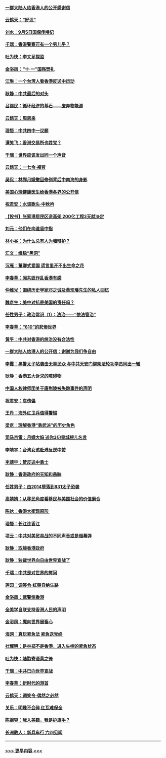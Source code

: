 #### [一群大陆人给香港人的公开感谢信](../pages/nsc993/n11514797.md?t=09112144) 
#### [云鹤天：“好汉”](../pages/nsc993/n11513536.md?t=09112144) 
#### [刘水：9月5日国保传唤记](../pages/nsc993/n11513460.md?t=09112144) 
#### [千瑞：香港警察可有一个男儿乎？](../pages/nsc993/n11513109.md?t=09112144) 
#### [吐为快：李文足探监](../pages/nsc993/n11509622.md?t=09112144) 
#### [金浴凤：“十‧一”国殇贺礼](../pages/nsc993/n11509593.md?t=09112144) 
#### [江琳：一个台湾人看香港反送中运动](../pages/nsc993/n11509211.md?t=09112144) 
#### [耿静：中共最后的对头](../pages/nsc993/n11508308.md?t=09112144) 
#### [吕锡民：循环经济的基石——废弃物能源](../pages/nsc993/n11508212.md?t=09112144) 
#### [云鹤天：周恩来](../pages/nsc993/n11508055.md?t=09112144) 
#### [理悟：中共四中一议题](../pages/nsc993/n11507782.md?t=09112144) 
#### [谭笑飞：香港交易所也姓党？](../pages/nsc993/n11507753.md?t=09112144) 
#### [千瑞：世界应该发出同一个声音](../pages/nsc993/n11507290.md?t=09112144) 
#### [云鹤天：一七令‧裸官](../pages/nsc993/n11507177.md?t=09112144) 
#### [吴侃：林郑月娥撤回修例背后中南海的身影](../pages/nsc993/n11506876.md?t=09112144) 
#### [美国心理健康医生给香港各界的公开信](../pages/nsc993/n11506809.md?t=09112144) 
#### [祝君安：水调歌头‧中秋吟](../pages/nsc993/n11506758.md?t=09112144) 
#### [【投书】张家港居民区造高架 200亿工程3天就决定](../pages/nsc993/n11506682.md?t=09112144) 
#### [刘元：他们在向谁竖中指](../pages/nsc993/n11505384.md?t=09112144) 
#### [林小谷：为什么总有人为墙辩护？](../pages/nsc993/n11505226.md?t=09112144) 
#### [汇文：维稳“黑洞”](../pages/nsc993/n11504347.md?t=09112144) 
#### [沉雁：董卿式爱国 谎言里开不出生命之花](../pages/nsc993/n11503215.md?t=09112144) 
#### [李春草：闻共匪作乱香港有感](../pages/nsc993/n11503072.md?t=09112144) 
#### [仲维光：围绕历史学家邓之诚及黄现璠先生的私人回忆](../pages/nsc993/n11501330.md?t=09112144) 
#### [魏京生：美中对抗是美国的责任吗？](../pages/nsc993/n11500723.md?t=09112144) 
#### [任性男子：政治常识（1）：法治——“依法管治”](../pages/nsc993/n11500791.md?t=09112144) 
#### [李春草：“610”的悲惨世界](../pages/nsc993/n11501141.md?t=09112144) 
#### [黄平：中共对香港的统治没有合法性](../pages/nsc993/n11499473.md?t=09112144) 
#### [一群大陆人给港人的公开信：谢谢为我们争自由](../pages/nsc993/n11500402.md?t=09112144) 
#### [李霞：黑警太子站袭击无辜民众 与中共天安门绑架法轮功学员同出一辙](../pages/nsc993/n11499805.md?t=09112144) 
#### [耿静：香港五大诉求的障碍物](../pages/nsc993/n11497578.md?t=09112144) 
#### [中国人权律师团关于唐荆陵被失踪事件的声明](../pages/nsc993/n11500014.md?t=09112144) 
#### [祝君安：哀傀儡](../pages/nsc993/n11499776.md?t=09112144) 
#### [王丹：海外红卫兵值得警惕](../pages/nsc993/n11498138.md?t=09112144) 
#### [梁京：理解香港“勇武派”的历史角色](../pages/nsc993/n11498006.md?t=09112144) 
#### [司马京雷：月娥大妈  送你3句皇城根儿名言](../pages/nsc993/n11497885.md?t=09112144) 
#### [李靖宇：台湾女孩赴港反送中赞](../pages/nsc993/n11497721.md?t=09112144) 
#### [李靖宇：赞反送中勇士](../pages/nsc993/n11497452.md?t=09112144) 
#### [耿静：香港政府的无知和愚昧](../pages/nsc993/n11494238.md?t=09112144) 
#### [任姓男子：由2014堕落到831太子恐袭](../pages/nsc993/n11496683.md?t=09112144) 
#### [高婧婧：从移民角度看移民与美国社会的价值磨合](../pages/nsc993/n11495757.md?t=09112144) 
#### [陈达：香港大街现原形 ](../pages/nsc993/n11495441.md?t=09112144) 
#### [理悟：长江连香江](../pages/nsc993/n11495377.md?t=09112144) 
#### [项云：中共对美贸易战的不同声音或是烟幕弹](../pages/nsc993/n11494929.md?t=09112144) 
#### [耿静：取缔香港政府](../pages/nsc993/n11494218.md?t=09112144) 
#### [耿静：独裁世界向自由世界宣战了](../pages/nsc993/n11494190.md?t=09112144) 
#### [千瑞：中共是对世界的拷问](../pages/nsc993/n11493021.md?t=09112144) 
#### [莲园：调笑令‧红朝自绝生路](../pages/nsc993/n11493011.md?t=09112144) 
#### [金浴凤：武警惊香港](../pages/nsc993/n11492994.md?t=09112144) 
#### [全美学自联支持香港人民的声明](../pages/nsc993/n11492630.md?t=09112144) 
#### [金浴凤：魔向世界展畜心](../pages/nsc993/n11492599.md?t=09112144) 
#### [海网：真玩紧急法 紧急送党终 ](../pages/nsc993/n11492535.md?t=09112144) 
#### [杜耀明：是林郑不是香港，进入失控的紧急状态](../pages/nsc993/n11491420.md?t=09112144) 
#### [吐为快：陆胞寄语黄之锋](../pages/nsc993/n11491117.md?t=09112144) 
#### [千瑞：中共已向世界宣战](../pages/nsc993/n11490123.md?t=09112144) 
#### [李春草：新时代的港首](../pages/nsc993/n11489864.md?t=09112144) 
#### [云鹤天：调笑令·偶然之必然](../pages/nsc993/n11489701.md?t=09112144) 
#### [关乐：明珠不会碎 红瓦难保全](../pages/nsc993/n11489647.md?t=09112144) 
#### [陈婉容：我入美籍，我是护旗手？](../pages/nsc993/n11487908.md?t=09112144) 
#### [长洲散人：新兵车行 六四见闻](../pages/nsc993/n11487729.md?t=09112144) 

----
#### [ >>> 更早内容 <<< ](../indexes/nsc993-earlier.md)
